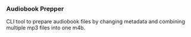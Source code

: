 ### Audiobook Prepper
CLI tool to prepare audiobook files by changing metadata and combining multiple mp3 files into one m4b.
